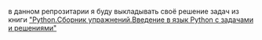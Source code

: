 в данном репрозитарии я буду выкладывать своё решение задач из книги ["Python.Сборник упражнений.Введение в язык Python с задачами и решениями"](https://www.chitai-gorod.ru/catalog/book/2838562/)



